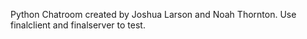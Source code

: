 Python Chatroom created by Joshua Larson and Noah Thornton.
Use finalclient and finalserver to test.
